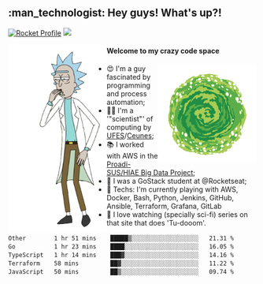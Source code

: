 
<h2> :man_technologist: Hey guys! What's up?!</h2>
                                                                         
[![Rocket Profile](https://img.shields.io/static/v1?label=Rocketseat&message=Profile&colorA=purple&color=black&logo=Rocket&logoColor=white)](https://app.rocketseat.com.br/me/elyabe)
<a href="https://www.linkedin.com/in/elyabe/"><img src="https://img.shields.io/badge/LinkedIn-informational?logo=linkedin"/></a>

<img align='left' src="https://raw.githubusercontent.com/Elyabe/Elyabe/master/images/rick-dancing.gif" width='200'>

                       
#### Welcome to my crazy code space 
<img align='right' src="https://raw.githubusercontent.com/Elyabe/elyabe/master/images/portal-3.gif" width='200'>

- :heart_eyes: I'm a guy fascinated by programming and process automation; 
- :office_worker: I'm a '"scientist"' of computing by [UFES](http://ufes.br)/[Ceunes](http://ceunes.ufes.br);
- :books: I worked with AWS in the [Proadi-SUS/HIAE Big Data Project](https://www.einstein.br/responsabilidade-social/atuacao-com-o-ministerio-da-saude/proadi-sus);
- :rocket: I was a GoStack student at @Rocketseat;
- :green_heart: Techs: I'm currently playing with AWS, Docker, Bash, Python, Jenkins, GitHub, Ansible, Terraform, Grafana, GitLab
- :movie_camera: I love watching (specially sci-fi) series on that site that does 'Tu-dooom'.

<!--START_SECTION:waka-->

```txt
Other        1 hr 51 mins    █████▒░░░░░░░░░░░░░░░░░░░   21.31 %
Go           1 hr 23 mins    ████░░░░░░░░░░░░░░░░░░░░░   16.05 %
TypeScript   1 hr 14 mins    ███▓░░░░░░░░░░░░░░░░░░░░░   14.16 %
Terraform    58 mins         ██▓░░░░░░░░░░░░░░░░░░░░░░   11.22 %
JavaScript   50 mins         ██▒░░░░░░░░░░░░░░░░░░░░░░   09.74 %
```

<!--END_SECTION:waka-->
